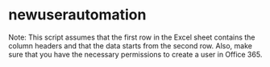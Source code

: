 # newuserautomation
Note: This script assumes that the first row in the Excel sheet contains the column headers and that the data starts from the second row. Also, make sure that you have the necessary permissions to create a user in Office 365.
